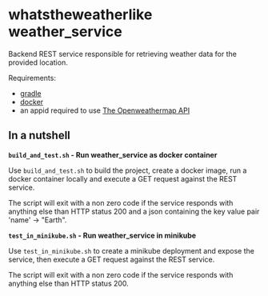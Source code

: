 whatstheweatherlike weather_service
===

Backend REST service responsible for retrieving weather data for the provided location.

Requirements:
* [gradle](https://gradle.org/)
* [docker](https://www.docker.com/)
* an appid required to use [The Openweathermap API](https://openweathermap.org/api)

In a nutshell
---

**`build_and_test.sh` - Run weather_service as docker container**

Use `build_and_test.sh` to build the project, create a docker image, run a docker container locally and execute a GET request against the REST service.

The script will exit with a non zero code if the service responds with anything else than HTTP status 200 and a json containing the key value pair 'name' -> "Earth".


**`test_in_minikube.sh` - Run weather_service in minikube**

Use `test_in_minikube.sh` to create a minikube deployment and expose the service, then execute a GET request against the REST service.

The script will exit with a non zero code if the service responds with anything else than HTTP status 200.
